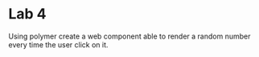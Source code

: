 Lab 4
======
Using polymer create a web component able to render a random number every time the user click on it.

